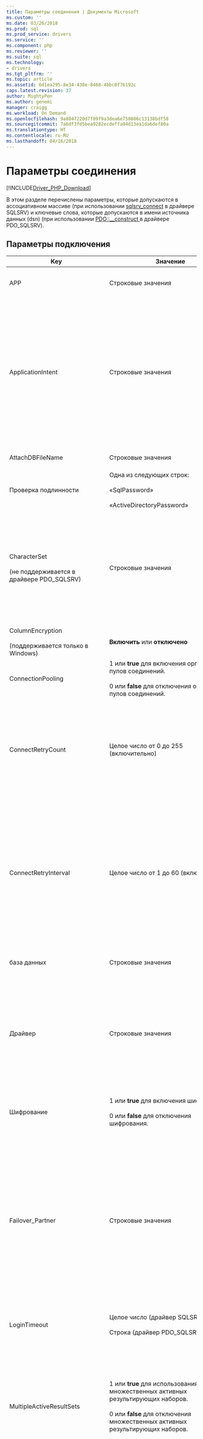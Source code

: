 ```yaml
---
title: Параметры соединения | Документы Microsoft
ms.custom: ''
ms.date: 03/26/2018
ms.prod: sql
ms.prod_service: drivers
ms.service: ''
ms.component: php
ms.reviewer: ''
ms.suite: sql
ms.technology:
- drivers
ms.tgt_pltfrm: ''
ms.topic: article
ms.assetid: 6d1ea295-8e34-438e-8468-4bbc0f76192c
caps.latest.revision: 37
author: MightyPen
ms.author: genemi
manager: craigg
ms.workload: On Demand
ms.openlocfilehash: 9a8047220d7f09f9a3dea6e750886c13138bdf58
ms.sourcegitcommit: 7a6df3fd5bea9282ecdeffa94d13ea1da6def80a
ms.translationtype: HT
ms.contentlocale: ru-RU
ms.lasthandoff: 04/16/2018
---
```

# <a name="connection-options"></a>Параметры соединения
[!INCLUDE[Driver_PHP_Download](../../includes/driver_php_download.md)]

В этом разделе перечислены параметры, которые допускаются в ассоциативном массиве (при использовании [sqlsrv_connect](../../connect/php/sqlsrv-connect.md) в драйвере SQLSRV) и ключевые слова, которые допускаются в имени источника данных (dsn) (при использовании [PDO::__construct ](../../connect/php/pdo-construct.md) в драйвере PDO_SQLSRV).  

## <a name="table-of-connection-options"></a>Параметры подключения
|Key|Значение|Описание|По умолчанию|  
|-------|---------|---------------|-----------|  
|APP|Строковые значения|Указывает имя приложения, используемое для трассировки.|Значение не задано.|  
|ApplicationIntent|Строковые значения|Объявляет тип рабочей нагрузки приложения при соединении с сервером. Возможными значениями являются ReadOnly и ReadWrite.<br /><br />Дополнительные сведения о [!INCLUDE[ssDriverPHP](../../includes/ssdriverphp_md.md)] поддержка [!INCLUDE[ssHADR](../../includes/sshadr_md.md)], в разделе [поддержку высокого уровня доступности и аварийного восстановления](../../connect/php/php-driver-for-sql-server-support-for-high-availability-disaster-recovery.md).|ReadWrite|  
|AttachDBFileName|Строковые значения|Указывает, какой файл базы данных сервер должен присоединить.|Значение не задано.|  
|Проверка подлинности|Одна из следующих строк:<br /><br />«SqlPassword»<br /><br />«ActiveDirectoryPassword»|Указывает режим проверки подлинности.|Не задано.|  
|CharacterSet<br /><br />(не поддерживается в драйвере PDO_SQLSRV)|Строковые значения|Задает кодировку, используемую для отправки данных на сервер.<br /><br />Возможными значениями являются SQLSRV_ENC_CHAR и UTF-8. Дополнительные сведения см. в статье [How to: Send and Retrieve UTF-8 Data Using Built-In UTF-8 Support](../../connect/php/how-to-send-and-retrieve-utf-8-data-using-built-in-utf-8-support.md).|SQLSRV_ENC_CHAR|  
|ColumnEncryption<br /><br />(поддерживается только в Windows)|**Включить** или **отключено**|Указывает, включена ли функция постоянного шифрования, или нет. |Выключено|  
|ConnectionPooling|1 или **true** для включения организации пулов соединений.<br /><br />0 или **false** для отключения организации пулов соединений.|Указывает, назначено ли соединение из пула соединений (1 или **true**) или нет (0 или **false**).<sup> 1</sup>|**значение true,** (1)|  
|ConnectRetryCount|Целое число от 0 до 255 (включительно)|Максимальное количество попыток восстановить подключение прервано начинал. По умолчанию один попытка восстановить подключение, если нечитаемым. Значение 0 означает попыток без повторного подключения.|1|  
|ConnectRetryInterval|Целое число от 1 до 60 (включительно)|Время в секундах между попытками создания потерянного подключения. Приложение будет пытаться переподключить немедленно при обнаружении разорванное соединение и затем будет ожидать ConnectRetryInterval секунд перед повторной попыткой. Это ключевое слово учитывается, если ConnectRetryCount равен 0.|1|  
|база данных|Строковые значения|Указывает имя базы данных, используемое для устанавливаемого соединения<sup>2</sup>.|База данных по умолчанию для используемого имени входа.|  
|Драйвер|Строковые значения|Задает драйвер Microsoft ODBC, используемый для обмена данными с SQL Server.<br /><br />Возможны следующие значения:<br />17 драйвер ODBC для SQL Server<br />ODBC Driver 13 for SQL Server<br />Драйвер ODBC 11 для SQL Server (Windows).|Если не указано ключевое слово Driver, драйверы Майкрософт для PHP для SQL Server пытается найти существование поддерживаемые драйверы Microsoft ODBC в системе, начиная с последней версией ODBC и т. д.|  
|Шифрование|1 или **true** для включения шифрования.<br /><br />0 или **false** для отключения шифрования.|Указывает, выполняется ли шифрование обмена данными с SQL Server (1 или **true**) или нет (0 или **false**)<sup>3</sup>.|**false** (0)|  
|Failover_Partner|Строковые значения|Указывает сервер и экземпляр зеркала базы данных (если они включены и настроены), используемые при недоступности сервера-источника.<br /><br />На использование Failover_Partner с MultiSubnetFailover налагаются определенные ограничения. Дополнительные сведения см. в разделе [поддержку высокого уровня доступности и аварийного восстановления](../../connect/php/php-driver-for-sql-server-support-for-high-availability-disaster-recovery.md).|Значение не задано.|  
|LoginTimeout|Целое число (драйвер SQLSRV)<br /><br />Строка (драйвер PDO_SQLSRV)|Указывает количество секунд ожидания перед неудачным завершением соединения.|Время ожидания отсутствует.|  
|MultipleActiveResultSets|1 или **true** для использования множественных активных результирующих наборов.<br /><br />0 или **false** для отключения множественных активных результирующих наборов.|Отключает или явным образом включает поддержку множественных активных результирующих наборов (MARS).<br /><br />Дополнительные сведения см. в разделе [как: отключение множественных активных результирующих наборов &#40;MARS&#41;](../../connect/php/how-to-disable-multiple-active-resultsets-mars.md).|true (1)|  
|MultiSubnetFailover|Строковые значения|Всегда указывайте **multiSubnetFailover = yes** при подключении к прослушивателю группы доступности из [!INCLUDE[ssSQL11](../../includes/sssql11_md.md)] группы доступности или [!INCLUDE[ssSQL11](../../includes/sssql11_md.md)] экземпляра отказоустойчивого кластера. **multiSubnetFailover = yes** настраивает [!INCLUDE[ssDriverPHP](../../includes/ssdriverphp_md.md)] для обеспечения более быстрое обнаружение и подключение к серверу (активного). Возможными значениями являются Yes и No.<br /><br />Дополнительные сведения о [!INCLUDE[ssDriverPHP](../../includes/ssdriverphp_md.md)] поддержка [!INCLUDE[ssHADR](../../includes/sshadr_md.md)], в разделе [поддержку высокого уровня доступности и аварийного восстановления](../../connect/php/php-driver-for-sql-server-support-for-high-availability-disaster-recovery.md).|Нет|  
|PWD<br /><br />(не поддерживается в драйвере PDO_SQLSRV)|Строковые значения|Указывает пароль, связанный с Идентификатором пользователя, который будет использоваться при подключении с проверкой подлинности SQL Server<sup>4</sup>.|Значение не задано.|  
|QuotedId|1 или **true** для использования правил SQL-92.<br /><br />0 или **false** для использования устаревших правил.|Указывает, следует ли использовать правила SQL-92 для нестандартных идентификаторов (1 или **true**) или использовать устаревшие правила Transact-SQL (0 или **false**).|**значение true,** (1)|  
|ReturnDatesAsStrings<br /><br />(не поддерживается в драйвере PDO_SQLSRV)|1 или **true** для возврата типов даты и времени в виде строк.<br /><br />0 или **false** для возврата типов даты и времени в виде типов **DateTime** PHP.|Извлекает типы даты и времени (datetime, date, time, datetime2 и datetimeoffset) в виде строк или типов PHP. При использовании драйвера PDO_SQLSRV даты возвращается в виде строк. Драйвер PDO_SQLSRV не содержит **datetime** типа.<br /><br />Дополнительные сведения см. в статье [Практическое руководство. Получение типа даты и времени в виде строк с помощью драйвера SQLSRV](../../connect/php/how-to-retrieve-date-and-time-type-as-strings-using-the-sqlsrv-driver.md).|**false**|  
|Прокручиваемые курсоры|Строковые значения|"Буферизовано" означает, что требуется клиентский (буферизированный) курсор, который позволяет кэшировать весь результирующий набор в памяти. Дополнительные сведения см. в разделе [типы курсоров &#40;драйвер SQLSRV&#41;](../../connect/php/cursor-types-sqlsrv-driver.md).|Курсор последовательного доступа|  
|Server<br /><br />(не поддерживается в драйвере SQLSRV)|Строковые значения|Экземпляр [!INCLUDE[ssNoVersion](../../includes/ssnoversion_md.md)] для соединения.<br /><br />Вы также можете указать имя виртуальной сети для подключения к группе доступности AlwaysOn. Дополнительные сведения о [!INCLUDE[ssDriverPHP](../../includes/ssdriverphp_md.md)] поддержка [!INCLUDE[ssHADR](../../includes/sshadr_md.md)], в разделе [поддержку высокого уровня доступности и аварийного восстановления](../../connect/php/php-driver-for-sql-server-support-for-high-availability-disaster-recovery.md).|Server является обязательным ключевым словом (хотя оно не обязательно должно стоять на первом месте в строке подключения). Если имя сервера не передается в ключевое слово, будет предпринята попытка подключения к локальному экземпляру.<br /><br />Значением, передаваемым в ключевое слово Server, может быть имя экземпляра [!INCLUDE[ssNoVersion](../../includes/ssnoversion_md.md)] или IP-адрес экземпляра. При необходимости можно указать номер порта (например, `sqlsrv:server=(local),1033`).<br /><br />Начиная с версии 3.0 [!INCLUDE[ssDriverPHP](../../includes/ssdriverphp_md.md)] , можно также указать экземпляр LocalDB с `server=(localdb)\instancename`. Дополнительные сведения см. в разделе [поддержка LocalDB](../../connect/php/php-driver-for-sql-server-support-for-localdb.md).|  
|TraceFile|Строковые значения|Указывает путь для файла, используемый для трассировки данных.|Значение не задано.|  
|TraceOn|1 или **true** для включения трассировки.<br /><br />0 или **false** для отключения трассировки.|Указывает, включена ли трассировка ODBC (1 или **true**) или выключен (0 или **false**) для устанавливаемого соединения.|**false** (0)|  
|TransactionIsolation|Драйвер SQLSRV использует следующие значения:<br /><br />SQLSRV_TXN_READ_UNCOMMITTED<br /><br />SQLSRV_TXN_READ_COMMITTED<br /><br />SQLSRV_TXN_REPEATABLE_READ<br /><br />SQLSRV_TXN_SNAPSHOT<br /><br />SQLSRV_TXN_SERIALIZABLE<br /><br />Драйвер PDO_SQLSRV использует следующие значения:<br /><br />PDO::SQLSRV_TXN_READ_UNCOMMITTED<br /><br />PDO::SQLSRV_TXN_READ_COMMITTED<br /><br />PDO::SQLSRV_TXN_REPEATABLE_READ<br /><br />PDO::SQLSRV_TXN_SNAPSHOT<br /><br />PDO::SQLSRV_TXN_SERIALIZABLE|Указывает уровень изоляции транзакции.<br /><br />Дополнительные сведения об изоляции транзакций см. в разделе [SET TRANSACTION ISOLATION LEVEL](../../t-sql/statements/set-transaction-isolation-level-transact-sql.md) в документации по SQL Server.|SQLSRV_TXN_READ_COMMITTED<br /><br />либо<br /><br />PDO::SQLSRV_TXN_READ_COMMITTED|  
|TransparentNetworkIPResolution|**Включить** или **отключено**|Влияет на последовательность соединения при разрешении первый IP-адрес имени узла не отвечает и имеется несколько IP-адресов, связанных с имя узла.<br /><br />Он взаимодействует с MultiSubnetFailover для предоставления другого подключения последовательностей. Дополнительные сведения см. в разделе [с помощью прозрачного разрешение IP-адресов сети](https://docs.microsoft.com/en-us/sql/connect/odbc/using-transparent-network-ip-resolution).|Включено|
|TrustServerCertificate|1 или **true** , чтобы доверять сертификату.<br /><br />0 или **false** , чтобы не доверять сертификату.|Указывает, следует ли клиенту доверять (1 или **true**) или отклонения (0 или **false**) самозаверяющий сертификат сервера.|**false** (0)|  
|UID<br /><br />(не поддерживается в драйвере PDO_SQLSRV)|Строковые значения|Указывает идентификатор пользователя, который будет использоваться при подключении с проверкой подлинности SQL Server<sup>4</sup>.|Значение не задано.|  
|WSID|Строковые значения|Задает имя компьютера для выполнения трассировки.|Значение не задано.|  

1. `ConnectionPooling` Атрибут не может использоваться для включения или отключения организации пулов соединений в Linux и Mac. В разделе [(драйверы Майкрософт для PHP для SQL Server) организации пулов соединений](../../connect/php/connection-pooling-microsoft-drivers-for-php-for-sql-server.md).

2. Все запросы, выполняемые в рамках установленного подключения вносятся в базу данных, который задается параметром *базы данных* атрибута. Тем не менее если пользователь имеет необходимые разрешения, данные в других базах данных может осуществляться с помощью полного имени. Например если *master* база данных настроена с *базы данных* атрибут соединения, существует возможность выполнения запроса Transact-SQL, который обращается к  *AdventureWorks.HumanResources.Employee* таблицы, используя полное доменное имя.  

3. Включение *Encryption* может негативно повлиять на производительность некоторых приложений из-за необходимости выполнять дополнительные вычисления для шифрования данных.  

4. Экземпляр *UID* и *PWD* должны быть заданы при соединении с использованием проверки подлинности [!INCLUDE[ssNoVersion](../../includes/ssnoversion_md.md)] .  

Многие поддерживаемые ключи являются атрибутами строк подключения ODBC. Сведения о строках подключения ODBC см. в разделе [с помощью ключевых слов строки подключения с собственным клиентом SQL](../../relational-databases/native-client/applications/using-connection-string-keywords-with-sql-server-native-client.md).  

## <a name="see-also"></a>См. также  
[Подключение к серверу](../../connect/php/connecting-to-the-server.md)  
